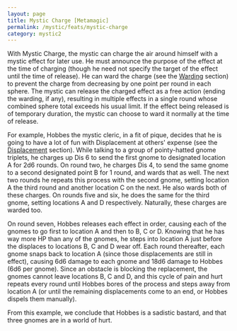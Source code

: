 ```yaml
---
layout: page
title: Mystic Charge [Metamagic]
permalink: /mystic/feats/mystic-charge
category: mystic2
---
```

With Mystic Charge, the mystic can charge the air around himself with a
mystic effect for later use. He must announce the purpose of the effect
at the time of charging (though he need not specify the target of the
effect until the time of release). He can ward the charge (see the
[Warding](/mystic/techniques/warding) section) to prevent the charge
from decreasing by one point per round in each sphere. The mystic can
release the charged effect as a free action (ending the warding, if
any), resulting in multiple effects in a single round whose combined
sphere total exceeds his usual limit. If the effect being released is of
temporary duration, the mystic can choose to ward it normally at the
time of release.

For example, Hobbes the mystic cleric, in a fit of pique, decides that
he is going to have a lot of fun with Displacement at others' expense
(see the [Displacement](/mystic/spheres/displacement) section). While
talking to a group of pointy-hatted gnome triplets, he charges up Dis 6
to send the first gnome to designated location A for 2d6 rounds. On
round two, he charges Dis 4, to send the same gnome to a second
designated point B for 1 round, and wards that as well. The next two
rounds he repeats this process with the second gnome, setting location A
the third round and another location C on the next. He also wards both
of these charges. On rounds five and six, he does the same for the third
gnome, setting locations A and D respectively. Naturally, these charges
are warded too.

On round seven, Hobbes releases each effect in order, causing each of
the gnomes to go first to location A and then to B, C or D. Knowing that
he has way more HP than any of the gnomes, he steps into location A just
before the displaces to locations B, C and D wear off. Each round
thereafter, each gnome snaps back to location A (since those
displacements are still in effect), causing 6d6 damage to each gnome and
18d6 damage to Hobbes (6d6 per gnome). Since an obstacle is blocking the
replacement, the gnomes cannot leave locations B, C and D, and this
cycle of pain and hurt repeats every round until Hobbes bores of the
process and steps away from location A (or until the remaining
displacements come to an end, or Hobbes dispels them manually).

From this example, we conclude that Hobbes is a sadistic bastard, and
that three gnomes are in a world of hurt.
